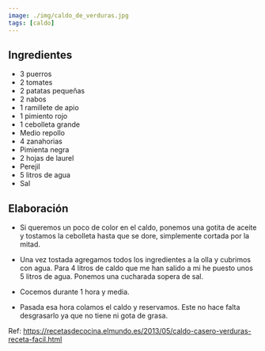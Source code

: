```yaml
---
image: ./img/caldo_de_verduras.jpg
tags: [caldo]
---
```


## Ingredientes

- 3 puerros
- 2 tomates
- 2 patatas pequeñas
- 2 nabos
- 1 ramillete de apio
- 1 pimiento rojo
- 1 cebolleta grande
- Medio repollo
- 4 zanahorias
- Pimienta negra
- 2 hojas de laurel
- Perejil
- 5 litros de agua
- Sal

## Elaboración

- Si queremos un poco de color en el caldo, ponemos una gotita de aceite y tostamos la cebolleta hasta que se dore, simplemente cortada por la mitad.

- Una vez tostada agregamos todos los ingredientes a la olla y cubrimos con agua. Para 4 litros de caldo que me han salido a mi he puesto unos 5 litros de agua. Ponemos una cucharada sopera de sal.

- Cocemos durante 1 hora y media.

- Pasada esa hora colamos el caldo y reservamos. Este no hace falta desgrasarlo ya que no tiene ni gota de grasa.

Ref: https://recetasdecocina.elmundo.es/2013/05/caldo-casero-verduras-receta-facil.html
